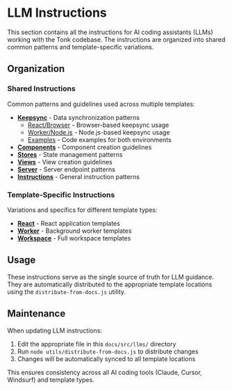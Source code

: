 # LLM Instructions

This section contains all the instructions for AI coding assistants (LLMs) working with the Tonk codebase. The instructions are organized into shared common patterns and template-specific variations.

## Organization

### Shared Instructions
Common patterns and guidelines used across multiple templates:

- **[Keepsync](./shared/keepsync/README.md)** - Data synchronization patterns
  - [React/Browser](./shared/keepsync/react-browser.md) - Browser-based keepsync usage
  - [Worker/Node.js](./shared/keepsync/worker-nodejs.md) - Node.js-based keepsync usage
  - [Examples](./shared/keepsync/examples/README.md) - Code examples for both environments
- **[Components](./shared/components.md)** - Component creation guidelines
- **[Stores](./shared/stores.md)** - State management patterns
- **[Views](./shared/views.md)** - View creation guidelines
- **[Server](./shared/server.md)** - Server endpoint patterns
- **[Instructions](./shared/instructions.md)** - General instruction patterns

### Template-Specific Instructions
Variations and specifics for different template types:

- **[React](./templates/react/README.md)** - React application templates
- **[Worker](./templates/worker/README.md)** - Background worker templates
- **[Workspace](./templates/workspace/README.md)** - Full workspace templates

## Usage

These instructions serve as the single source of truth for LLM guidance. They are automatically distributed to the appropriate template locations using the `distribute-from-docs.js` utility.

## Maintenance

When updating LLM instructions:
1. Edit the appropriate file in this `docs/src/llms/` directory
2. Run `node utils/distribute-from-docs.js` to distribute changes
3. Changes will be automatically synced to all template locations

This ensures consistency across all AI coding tools (Claude, Cursor, Windsurf) and template types. 